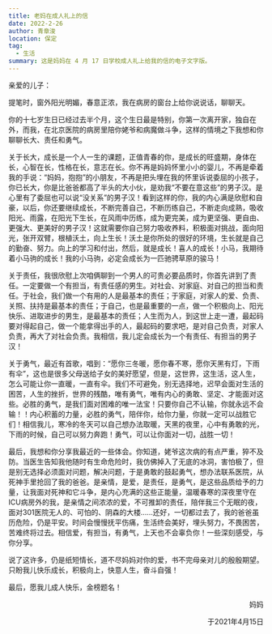 ```yaml
---
title: 老妈在成人礼上的信
date: 2022-2-26
author: 青章浚
location: 保定
tag: 
  - 生活
summary: 这是妈妈在 4 月 17 日学校成人礼上给我的信的电子文字版。
---
```


<p style="text-indent:0">亲爱的儿子：</p>

提笔时，窗外阳光明媚，春意正浓，我在病房的窗台上给你说说话，聊聊天。

你的十七岁生日已经过去半个月，这个生日最是特别，你第一次离开家，独自在外，而我，在北京医院的病房里陪你姥爷和病魔做斗争，这样的情境之下我想和你聊聊长大、责任和勇气。

关于长大，成长是一个人一生的课题，正值青春的你，是成长的旺盛期，身体在长，心智在长，性格在长，意志在长。你不再是妈妈怀里小小的婴儿，不再是牵着我的手说：“妈妈，抱抱”的小朋友，不再是把头埋在我的怀里诉说委屈的小孩子，你已长大，你是比爸爸都高了半头的大小伙，是劝我“不要在意这些”的男子汉。是心里有了委屈也可以说“没关系”的男子汉！看到这样的你，我的内心满是欣慰和自豪，以后，你还要继续成长，不断完善自己，不断历练自己，不断走向成熟，吸收阳光、雨露，在阳光下生长，在风雨中历练，成为更完美，成为更坚强、更自由、更强大、更美好的男子汉！这就需要你自己努力吸收养料，积极面对挑战，面向阳光，张开双臂，根植沃土，向上生长！沃土是你所处的很好的环境，生长就是自己的勤奋、努力。向上的学习和付出，然后，就是成长！喜人的成长！小马，我期待着小马驹的成长！我的小马驹，必定会成长为一匹驰骋草原的骏马！

关于责任，我很欣慰上次咱俩聊到一个男人的可贵必要品质时，你首先讲到了责任。一定要做一个有担当，有责任感的男生。对社会、对家庭、对自己的担当和责任。于社会，我们做一个有用的人是最基本的责任；于家庭，对家人的爱、负责、关照、扶持是最基本的责任；于自己，也是最重要的一点，做一个积极向上、阳光快乐、进取进步的男生，是最基本的责任；人生而为人，到这世上走一遭，最起码要对得起自己，做一个能拿得出手的人，最起码的要求吧，是对自己负责，对家人负责，再大了对社会负责。我相信，我儿定会成长为一个有责任、有担当的男子汉！

关于勇气，最近有首歌，唱到：“愿你三冬暖，愿你春不寒，愿你天黑有灯，下雨有伞”，这也是很多父母送给子女的美好愿望，但是，这世界，这生活，这人生，怎么可能让你一直暖，一直有伞。我们不可避免，别无选择地，迟早会面对生活的困苦，人生的挫折，世界的残酷，唯有勇气，唯有内心的勇敢、坚定、才能面对这些。必胜的勇气，是我们面对困难的唯一法宝！只要你自己不认输，你就永远不会输！！内心积蓄的力量，必胜的勇气，陪伴你，给你力量，你就一定可以战胜它们！相信我儿，寒冷的冬天可以自己想办法取暖，天黑的夜里，心中有勇敢的光，下雨的时候，自己可以努力奔跑！勇气，可以让你面对一切，战胜一切！

最后，我想和你分享我最近的一些体会。你知道，姥爷这次病的有点严重，猝不及防。当医生告知我他随时有生命危险时，我仿佛掉入了无底的冰洞，害怕极了，但是别无选择必须面对问题，解决问题，于是勇敢的鼓起勇气，想办法联系医院，从死神手里抢回了我的爸爸。是亲情，是爱，是责任，是勇气，是这些品质给予的力量，让我面对死神和它斗争，是内心充满的这些正能量，温暖春寒的深夜里守在ICU病房外的我，是亲情之间浓浓的爱，不可推卸的责任，陪伴我三个无眠的夜，面对301医院无人的、可怕的、阴森的大楼……还好，一切都过去了，我的爸爸虽历危险，仍是平安。时间会慢慢抚平伤痛，生活终会美好，埋头努力，不畏困苦，苦难终将过去。相信爱，有担当，有勇气，上天也不会辜负你！一些深刻感受，与你分享。

说了这许多，仍是纸短情长，道不尽妈妈对你的爱，书不完母亲对儿的殷殷期望。只盼我儿快乐成长，积极向上，快意人生，奋斗自强！

最后，愿我儿成人快乐，金榜题名！

<p style="text-align:right">妈妈</p>

<p style="text-align:right">于2021年4月15日</p>
